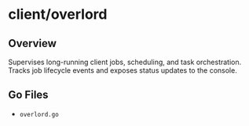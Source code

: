# client/overlord

## Overview

Supervises long-running client jobs, scheduling, and task orchestration. Tracks job lifecycle events and exposes status updates to the console.

## Go Files

- `overlord.go`
